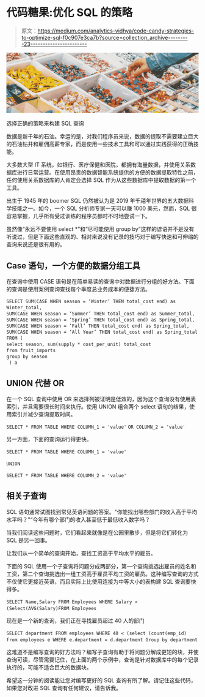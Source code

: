 # 代码糖果:优化 SQL 的策略

> 原文：<https://medium.com/analytics-vidhya/code-candy-strategies-to-optimize-sql-f0c907e3ca7b?source=collection_archive---------23----------------------->

![](img/3595c4e2ba6607b4ffca73c9d428c4a5.png)

选择正确的策略来构建 SQL 查询

数据是新千年的石油。幸运的是，对我们程序员来说，数据的提取不需要建立巨大的石油钻井和雇佣高薪专家，而是使用一些技术工具和可以通过实践获得的正确技能。

大多数大型 IT 系统，如银行、医疗保健和医院，都拥有海量数据，并使用关系数据库进行日常运营。在使用昂贵的数据智能系统提供的方便的数据提取特性之前，任何使用关系数据库的人肯定会选择 SQL 作为从这些数据库中提取数据的第一个工具。

出生于 1945 年的 boomer SQL 仍然被认为是 2019 年千禧年世界的五大数据科学技能之一。如今，一个 SQL 分析师专家一天可以赚 1000 美元，然而，SQL 很容易掌握，几乎所有受过训练的程序员都时不时地尝试一下。

虽然像“永远不要使用 select *”和“尽可能使用 group by”这样的谚语并不是没有听说过，但是下面这些直观的、相对来说没有记录的技巧对于编写快速和可伸缩的查询来说还是很有用的。

## Case 语句，一个方便的数据分组工具

在查询中使用 CASE 语句是在简单易读的查询中对数据进行分组的好方法。下面的查询是使用案例查询查找每个季度总业务成本的便捷方法。

```
SELECT SUM(CASE WHEN season = ‘Winter’ THEN total_cost end) as Winter_total,
SUM(CASE WHEN season = ‘Summer’ THEN total_cost end) as Summer_total,
SUM(CASE WHEN season = ‘Spring’ THEN total_cost end) as Spring_total,
SUM(CASE WHEN season = ‘Fall’ THEN total_cost end) as Spring_total,
SUM(CASE WHEN season = ‘All Year’ THEN total_cost end) as Spring_total
FROM (
select season, sum(supply * cost_per_unit) total_cost
from fruit_imports
group by season
 ) a
```

## **UNION 代替 OR**

在一个 SQL 查询中使用 OR 来选择列被证明是低效的，因为这个查询没有使用表索引，并且需要很长时间来执行。使用 UNION 组合两个 select 语句的结果，使用索引并减少查询提取时间。

`SELECT * FROM TABLE WHERE COLUMN_1 = 'value'` `OR COLUMN_2 = 'value'`

另一方面，下面的查询运行得更快。

`SELECT * FROM TABLE WHERE COLUMN_1 = 'value'`

`UNION`

`SELECT * FROM TABLE WHERE COLUMN_2 = 'value'`

## 相关子查询

SQL 语句通常试图找到常见英语问题的答案。"你能找出哪些部门的收入高于平均水平吗？"“今年有哪个部门的收入甚至低于最低收入数字吗？

当我们阅读这些问题时，它们看起来就像是在公园里散步，但是将它们转化为 SQL 是另一回事。

让我们从一个简单的查询开始，查找工资高于平均水平的雇员。

下面的 SQL 使用一个子查询将问题分成两部分，第一个查询挑选出雇员的姓名和工资，第二个查询挑选出一组工资高于雇员平均工资的雇员。这种编写查询的方式不仅使它更接近英语，而且实际上比使用连接为中等大小的表构建 SQL 查询要快得多。

`SELECT Name,Salary FROM Employees WHERE Salary > (Select(AVG(Salary)FROM Employees`

现在是一个新的查询，我们正在寻找雇员超过 40 人的部门

`SELECT department FROM employees WHERE 40 < (select (count(emp_id) from employees e WHERE e.department = d.department Group by department`

这难道不是编写查询的好方法吗？编写子查询有助于将问题分解成更短的块，并使查询可读，尽管需要记住，在上面的两个示例中，查询是针对数据库中的每个记录执行的，可能不适合巨大的数据块。

希望这一分钟的阅读能让您对编写更好的 SQL 查询有所了解。请记住这些代码，如果您对改进 SQL 查询有任何建议，请告诉我。